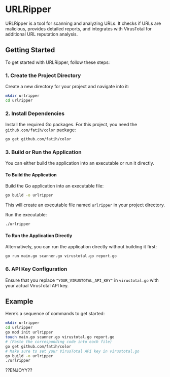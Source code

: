 
# URLRipper

URLRipper is a tool for scanning and analyzing URLs. It checks if URLs are malicious, provides detailed reports, and integrates with VirusTotal for additional URL reputation analysis.

## Getting Started

To get started with URLRipper, follow these steps:

### 1. Create the Project Directory

Create a new directory for your project and navigate into it:

```bash
mkdir urlripper
cd urlripper
```

### 2. Install Dependencies

Install the required Go packages. For this project, you need the `github.com/fatih/color` package:

```bash
go get github.com/fatih/color
```

### 3. Build or Run the Application

You can either build the application into an executable or run it directly.

#### To Build the Application

Build the Go application into an executable file:

```bash
go build -o urlripper
```

This will create an executable file named `urlripper` in your project directory.

Run the executable:

```bash
./urlripper
```

#### To Run the Application Directly

Alternatively, you can run the application directly without building it first:

```bash
go run main.go scanner.go virustotal.go report.go
```

### 6. API Key Configuration

Ensure that you replace `"YOUR_VIRUSTOTAL_API_KEY"` in `virustotal.go` with your actual VirusTotal API key.

## Example

Here’s a sequence of commands to get started:

```bash
mkdir urlripper
cd urlripper
go mod init urlripper
touch main.go scanner.go virustotal.go report.go
# (Paste the corresponding code into each file)
go get github.com/fatih/color
# Make sure to set your VirusTotal API key in virustotal.go
go build -o urlripper
./urlripper
```

??ENJOYY??